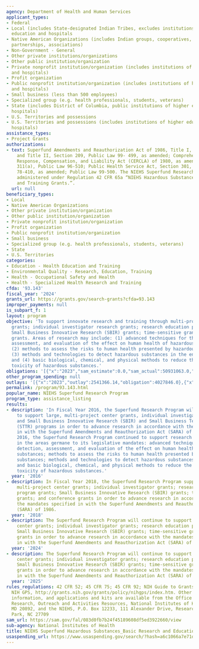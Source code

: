 ```yaml
---
agency: Department of Health and Human Services
applicant_types:
- Federal
- Local (includes State-designated Indian Tribes, excludes institutions of higher
  education and hospitals
- Native American Organizations (includes Indian groups, cooperatives, corporations,
  partnerships, associations)
- Non-Government - General
- Other private institutions/organizations
- Other public institution/organization
- Private nonprofit institution/organization (includes institutions of higher education
  and hospitals)
- Profit organization
- Public nonprofit institution/organization (includes institutions of higher education
  and hospitals)
- Small business (less than 500 employees)
- Specialized group (e.g. health professionals, students, veterans)
- State (includes District of Columbia, public institutions of higher education and
  hospitals)
- U.S. Territories and possessions
- U.S. Territories and possessions (includes institutions of higher education and
  hospitals)
assistance_types:
- Project Grants
authorizations:
- text: Superfund Amendments and Reauthorization Act of 1986, Title I, Section III,
    and Title II, Section 209, Public Law 99- 499, as amended; Comprehensive Environmental
    Response, Compensation, and Liability Act (CERCLA) of 1980, as amended, Section
    311(a), Public Law 96-510; Public Health Service Act, Section 301, Public Law
    78-410, as amended; Public Law 99-500. The NIEHS Superfund Research Program is
    administered under Regulation 42 CFR 65a “NIEHS Hazardous Substances Basic Research
    and Training Grants.”.
  url: null
beneficiary_types:
- Local
- Native American Organizations
- Other private institution/organization
- Other public institution/organization
- Private nonprofit institution/organization
- Profit organization
- Public nonprofit institution/organization
- Small business
- Specialized group (e.g. health professionals, students, veterans)
- State
- U.S. Territories
categories:
- Education - Health Education and Training
- Environmental Quality - Research, Education, Training
- Health - Occupational Safety and Health
- Health - Specialized Health Research and Training
cfda: '93.143'
fiscal_year: '2024'
grants_url: https://grants.gov/search-grants?cfda=93.143
improper_payments: null
is_subpart_f: 1
layout: program
objective: 'To support innovate research and training through multi-project, interdisciplinary
  grants; individual investigator research grants; research education program grants;
  Small Business Innovative Research (SBIR) grants; time-sensitive grants; and conference
  grants. Areas of research may include: (1) advanced techniques for the detection,
  assessment, and evaluation of the effect on human health of hazardous substances;
  (2) methods to assess the risks to human health presented by hazardous substances;
  (3) methods and technologies to detect hazardous substances in the environment;
  and (4) basic biological, chemical, and physical methods to reduce the amount and
  toxicity of hazardous substances.'
obligations: '[{"x":"2023","sam_estimate":0.0,"sam_actual":50931063.0,"usa_spending_actual":51085292.6},{"x":"2024","sam_estimate":0.0,"sam_actual":48775723.0,"usa_spending_actual":48694968.54},{"x":"2025","sam_estimate":0.0,"sam_actual":50944274.0,"usa_spending_actual":10905424.63}]'
other_program_spending: null
outlays: '[{"x":"2023","outlay":2541366.14,"obligation":4027846.0},{"x":"2024","outlay":1234861.0,"obligation":2592060.0},{"x":"2025","outlay":53896.0,"obligation":2282172.0}]'
permalink: /program/93.143.html
popular_name: NIEHS Superfund Research Program
program_type: assistance_listing
results:
- description: 'In Fiscal Year 2016, the Superfund Research Program will continue
    to support large, multi-project center grants, individual investigator grants
    and Small Business Innovative Research (SBIR) and Small Business Technology Transfer
    (STTR) programs in order to advance research in accordance with the mandates specified
    in with the Superfund Amendments and Reauthorization Act (SARA) of 1986. In FY
    2016, the Superfund Research Program continued to support research and make advances
    in the areas germane to its legislative mandates: advanced techniques for the
    detection, assessment, and evaluation of the effect on human health of hazardous
    substances; methods to assess the risks to human health presented by hazardous
    substances; methods and technologies to detect hazardous substances in the environment;
    and basic biological, chemical, and physical methods to reduce the amount and
    toxicity of hazardous substances.'
  year: '2016'
- description: In Fiscal Year 2018, the Superfund Research Program supported large,
    multi-project center grants; individual investigator grants; research education
    program grants; Small Business Innovative Research (SBIR) grants; time-sensitive
    grants; and conference grants in order to advance research in accordance with
    the mandates specified in with the Superfund Amendments and Reauthorization Act
    (SARA) of 1986.
  year: '2018'
- description: The Superfund Research Program will continue to support large, multi-project
    center grants; individual investigator grants; research education program grants;
    Small Business Innovative Research (SBIR) grants; time-sensitive grants; and conference
    grants in order to advance research in accordance with the mandates specified
    in with the Superfund Amendments and Reauthorization Act (SARA) of 1986.
  year: '2024'
- description: The Superfund Research Program will continue to support large, multi-project
    center grants; individual investigator grants; research education program grants;
    Small Business Innovative Research (SBIR) grants; time-sensitive grants; and conference
    grants in order to advance research in accordance with the mandates specified
    in with the Superfund Amendments and Reauthorization Act (SARA) of 1986.
  year: '2025'
rules_regulations: 42 CFR 52; 45 CFR 75; 45 CFR 92; NIH Guide to Grants and Contracts;
  NIH GPS, http://grants.nih.gov/grants/policy/nihgps/index.htm. Other publications,
  information, and applications and kits are available from the Office of Extramural
  Research, Outreach and Activities Resources, National Institutes of Health, Bethesda,
  MD 20892, and the NIEHS, P.O. Box 12233, 111 Alexander Drive, Research Triangle
  Park, NC 27709
sam_url: https://sam.gov/fal/083d0fb7b24f45189608df5ed3922660/view
sub-agency: National Institutes of Health
title: NIEHS Superfund Hazardous Substances_Basic Research and Education
usaspending_url: https://www.usaspending.gov/search/?hash=a6c1066a7e71d1dc735286658d8f8e95
---
```

